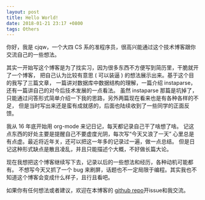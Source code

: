 ```yaml
---
layout: post
title: Hello World!
date: 2018-01-21 23:17 +0800
tags: Others
---
```


你好，我是 cjqw，一个大四 CS 系的准程序员，很高兴能通过这个技术博客跟你交流自己的一些想法。

其实一开始写这个博客是为了找实习，因为很多东西不方便写到简历里，干脆就开了一个博客，
把自己认为比较有意思 ( 可以装逼 ) 的想法展示出来。基于这个目的我写了三篇文章，
一篇讲对数据库中数据结构的理解，一篇介绍 instaparse，还有一篇讲自己的对今后技术发展的一点看法。
虽然 instaparse 那篇是坑掉了，只能通过问答形式简单介绍一下我的思路，另外两篇现在看来也是有各种各样的不足，
但是当时写出来还是蛮有成就感的，后面也陆续收到了一些同学的正面反馈。

我从 16 年底开始用 org-mode 来记日记，每天都记录自己干了啥想了啥。
记这点东西的好处主要是提醒自己不要虚度光阴，每次写“今天又浪了一天”
心里总是有点虚。最近将近年关，还可以把这一年多的记录过一遍，做一点总结。
但是日记这种形式缺点是散且凌乱，并且只能描述个大概，不好做长篇大论。

现在我想把这个博客继续写下去，记录以后的一些想法和经历，各种动机可能都有。
不想写今天又抓了一个 bug 来刷屏，话题也不一定局限于编程。其实我也不知道这个博客会变成什么样子，且行且看吧。

如果你有任何想法或者建议，欢迎在本博客的 [github repo](https://github.com/cjqw/cjqw.github.io)开issue和我交流。
